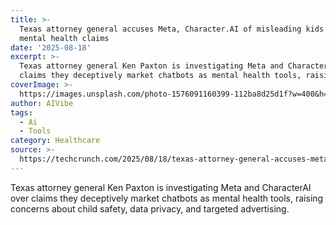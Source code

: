 ```yaml
---
title: >-
  Texas attorney general accuses Meta, Character.AI of misleading kids with
  mental health claims
date: '2025-08-18'
excerpt: >-
  Texas attorney general Ken Paxton is investigating Meta and CharacterAI over
  claims they deceptively market chatbots as mental health tools, raising c...
coverImage: >-
  https://images.unsplash.com/photo-1576091160399-112ba8d25d1f?w=400&h=200&fit=crop&auto=format
author: AIVibe
tags:
  - Ai
  - Tools
category: Healthcare
source: >-
  https://techcrunch.com/2025/08/18/texas-attorney-general-accuses-meta-character-ai-of-misleading-kids-with-mental-health-claims/
---
```

Texas attorney general Ken Paxton is investigating Meta and CharacterAI over claims they deceptively market chatbots as mental health tools, raising concerns about child safety, data privacy, and targeted advertising.
